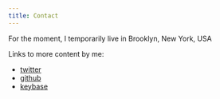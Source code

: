 ```yaml
---
title: Contact
---
```


For the moment, I temporarily live in Brooklyn, New York, USA

Links to more content by me:

* [twitter](https://twitter.com/shapr)
* [github](https://github.com/shapr)
* [keybase](https://keybase.io/shapr)
